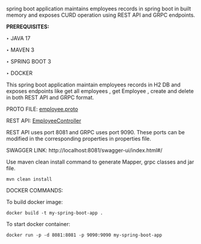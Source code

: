 spring boot application maintains employees records in spring boot in built memory and exposes CURD operation using REST API and GRPC endpoints.

**PREREQUISITES:**

‣ JAVA 17

‣ MAVEN 3

‣ SPRING BOOT 3

‣ DOCKER

This spring boot application maintain employees records in H2 DB and exposes endpoints like get all employees , get Employee , create and delete in both REST API and GRPC format. 

PROTO FILE: [employee.proto](src/main/resources/protofiles/employee.proto)

REST API: [EmployeeController](src/main/java/com/partheeban/component/controller/EmployeeController.java)

REST API uses port 8081 and GRPC uses port 9090. These ports can be modified in the corresponding properties in properties file. 

SWAGGER LINK: http://localhost:8081/swagger-ui/index.html#/

Use maven clean install command to generate Mapper, grpc classes and jar file.  

    mvn clean install

DOCKER COMMANDS:

To build docker image:

    docker build -t my-spring-boot-app .

To start docker container:

    docker run -p -d 8081:8081 -p 9090:9090 my-spring-boot-app
